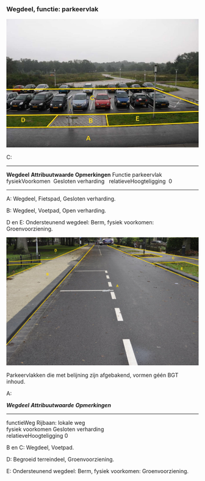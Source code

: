 <div>

### Wegdeel, functie: parkeervlak

![](media/image19.jpg)

C:

  ------------------------ ---------------------- -----------------
  **Wegdeel**              **Attribuutwaarde**    **Opmerkingen**
  Functie                  parkeervlak             
  fysiekVoorkomen           Gesloten verharding    
  relatieveHoogteligging    0                      
  ------------------------ ---------------------- -----------------

A: Wegdeel, Fietspad, Gesloten verharding.

B: Wegdeel, Voetpad, Open verharding.

D en E: Ondersteunend wegdeel: Berm, fysiek voorkomen: Groenvoorziening.

![](media/image20.jpg)

Parkeervlakken die met belijning zijn afgebakend, vormen géén BGT
inhoud.

A:

  ***Wegdeel***            ***Attribuutwaarde***   ***Opmerkingen***
  ------------------------ ----------------------- -------------------
  functieWeg               Rijbaan: lokale weg     
  fysiek voorkomen         Gesloten verharding     
  relatieveHoogteligging   0                       

B en C: Wegdeel, Voetpad.

D: Begroeid terreindeel, Groenvoorziening.

E: Ondersteunend wegdeel: Berm, fysiek voorkomen: Groenvoorziening.

</div>
